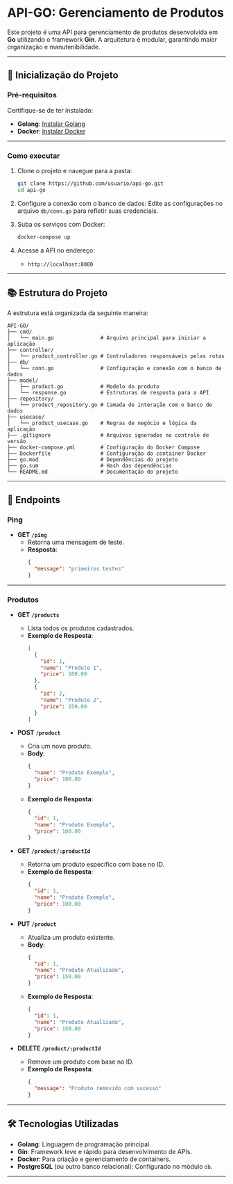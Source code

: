 # API-GO: Gerenciamento de Produtos

Este projeto é uma API para gerenciamento de produtos desenvolvida em **Go** utilizando o framework **Gin**. A arquitetura é modular, garantindo maior organização e manutenibilidade.

---

## 🚀 Inicialização do Projeto

### Pré-requisitos

Certifique-se de ter instalado:
- **Golang**: [Instalar Golang](https://go.dev/doc/install)
- **Docker**: [Instalar Docker](https://www.docker.com/products/docker-desktop)

---

### Como executar

1. Clone o projeto e navegue para a pasta:
   ```bash
   git clone https://github.com/usuario/api-go.git
   cd api-go
   ```

2. Configure a conexão com o banco de dados:
   Edite as configurações no arquivo `db/conn.go` para refletir suas credenciais.

3. Suba os serviços com Docker:
   ```bash
   docker-compose up
   ```

4. Acesse a API no endereço:
   - `http://localhost:8000`

---

## 📚 Estrutura do Projeto

A estrutura está organizada da seguinte maneira:

```plaintext
API-GO/
├── cmd/
│   └── main.go               # Arquivo principal para iniciar a aplicação
├── controller/
│   └── product_controller.go # Controladores responsáveis pelas rotas
├── db/
│   └── conn.go               # Configuração e conexão com o banco de dados
├── model/
│   ├── product.go            # Modelo do produto
│   └── response.go           # Estruturas de resposta para a API
├── repository/
│   └── product_repository.go # Camada de interação com o banco de dados
├── usecase/
│   └── product_usecase.go    # Regras de negócio e lógica da aplicação
├── .gitignore                # Arquivos ignorados no controle de versão
├── docker-compose.yml        # Configuração do Docker Compose
├── Dockerfile                # Configuração do container Docker
├── go.mod                    # Dependências do projeto
├── go.sum                    # Hash das dependências
└── README.md                 # Documentação do projeto
```

---

## 📖 Endpoints

### **Ping**
- **GET `/ping`**
  - Retorna uma mensagem de teste.
  - **Resposta**:
    ```json
    {
      "message": "primeiros testes"
    }
    ```

---

### **Produtos**
- **GET `/products`**
  - Lista todos os produtos cadastrados.
  - **Exemplo de Resposta**:
    ```json
    [
      {
        "id": 1,
        "name": "Produto 1",
        "price": 100.00
      },
      {
        "id": 2,
        "name": "Produto 2",
        "price": 150.00
      }
    ]
    ```

- **POST `/product`**
  - Cria um novo produto.
  - **Body**:
    ```json
    {
      "name": "Produto Exemplo",
      "price": 100.00
    }
    ```
  - **Exemplo de Resposta**:
    ```json
    {
      "id": 1,
      "name": "Produto Exemplo",
      "price": 100.00
    }
    ```

- **GET `/product/:productId`**
  - Retorna um produto específico com base no ID.
  - **Exemplo de Resposta**:
    ```json
    {
      "id": 1,
      "name": "Produto Exemplo",
      "price": 100.00
    }
    ```

- **PUT `/product`**
  - Atualiza um produto existente.
  - **Body**:
    ```json
    {
      "id": 1,
      "name": "Produto Atualizado",
      "price": 150.00
    }
    ```
  - **Exemplo de Resposta**:
    ```json
    {
      "id": 1,
      "name": "Produto Atualizado",
      "price": 150.00
    }
    ```

- **DELETE `/product/:productId`**
  - Remove um produto com base no ID.
  - **Exemplo de Resposta**:
    ```json
    {
      "message": "Produto removido com sucesso"
    }
    ```

---

## 🛠️ Tecnologias Utilizadas

- **Golang**: Linguagem de programação principal.
- **Gin**: Framework leve e rápido para desenvolvimento de APIs.
- **Docker**: Para criação e gerenciamento de containers.
- **PostgreSQL** (ou outro banco relacional): Configurado no módulo `db`.

---
